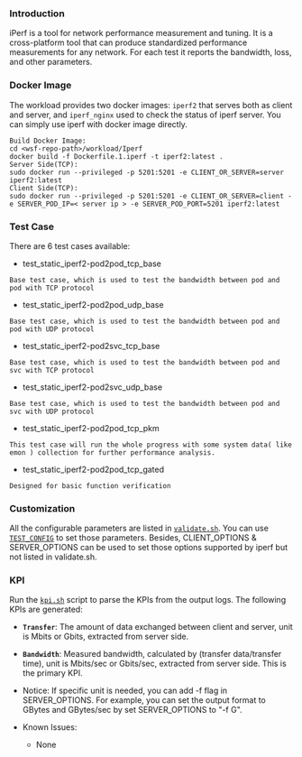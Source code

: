 ### Introduction
iPerf is a tool for network performance measurement and tuning. It is a cross-platform tool that can produce standardized performance measurements for any network. For each test it reports the bandwidth, loss, and other parameters.

### Docker Image
The workload provides two docker images: `iperf2` that serves both as client and server, and `iperf_nginx` used to check the status of iperf server. You can simply use iperf with docker image directly.

```
Build Docker Image:
cd <wsf-repo-path>/workload/Iperf
docker build -f Dockerfile.1.iperf -t iperf2:latest . 
Server Side(TCP):
sudo docker run --privileged -p 5201:5201 -e CLIENT_OR_SERVER=server iperf2:latest
Client Side(TCP):
sudo docker run --privileged -p 5201:5201 -e CLIENT_OR_SERVER=client -e SERVER_POD_IP=< server ip > -e SERVER_POD_PORT=5201 iperf2:latest
```

### Test Case
There are 6 test cases available:
- test_static_iperf2-pod2pod_tcp_base
```
Base test case, which is used to test the bandwidth between pod and pod with TCP protocol
```
- test_static_iperf2-pod2pod_udp_base
```
Base test case, which is used to test the bandwidth between pod and pod with UDP protocol
```
- test_static_iperf2-pod2svc_tcp_base
```
Base test case, which is used to test the bandwidth between pod and svc with TCP protocol
```
- test_static_iperf2-pod2svc_udp_base
```
Base test case, which is used to test the bandwidth between pod and svc with UDP protocol
```
- test_static_iperf2-pod2pod_tcp_pkm
```
This test case will run the whole progress with some system data( like emon ) collection for further performance analysis.
```
- test_static_iperf2-pod2pod_tcp_gated
```
Designed for basic function verification
```

### Customization
All the configurable parameters are listed in [`validate.sh`](validate.sh). You can use [`TEST_CONFIG`](https://github.com/intel-innersource/applications.benchmarking.benchmark.platform-hero-features/blob/master/doc/ctest.md#customize-configurations) to set those parameters. Besides, CLIENT_OPTIONS & SERVER_OPTIONS can be used to set those options supported by iperf but not listed in validate.sh.

### KPI
Run the [`kpi.sh`](kpi.sh) script to parse the KPIs from the output logs.
The following KPIs are generated:
- **`Transfer`**: The amount of data exchanged between client and server, unit is Mbits or Gbits, extracted from server side.
- **`Bandwidth`**: Measured bandwidth, calculated by (transfer data/transfer time), unit is Mbits/sec or Gbits/sec, extracted from server side. This is the primary KPI.
- Notice: If specific unit is needed, you can add -f flag in SERVER_OPTIONS. For example, you can set the output format to GBytes and GBytes/sec by set SERVER_OPTIONS to "-f G".

- Known Issues:  
  - None  


